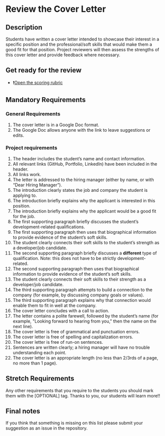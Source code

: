 # Review the Cover Letter

## Description
Students have written a cover letter intended to showcase their interest in a specific position and the professional/soft skills that would make them a good fit for that position. Project reviewers will then assess the strengths of this cover letter and provide feedback where necessary.

## Get ready for the review

- ❗️[Open the scoring rubric](https://docs.google.com/document/d/1kiQP_QOxy2Opklleet37kCXbB8uRndRPumtfzKtR9N0/edit)


## Mandatory Requirements

### General Requirements
1. The cover letter is in a Google Doc format.
2. The Google Doc allows anyone with the link to leave suggestions or edits.

### Project requirements

1. The header includes the student’s name and contact information.
2. All relevant links (GitHub, Portfolio, LinkedIn) have been included in the header.
3. All links work.
4. The letter is addressed to the hiring manager (either by name, or with “Dear Hiring Manager”).
5. The introduction clearly states the job and company the student is applying to.
6. The introduction briefly explains why the applicant is interested in this position.
7. The introduction briefly explains why the applicant would be a good fit for the job.
8. The first supporting paragraph briefly discusses the student’s development-related qualifications.
9. The first supporting paragraph then uses that biographical information to provide evidence of the student’s soft skills.
10. The student clearly connects their soft skills to the student’s strength as a developer/job candidate.
11. The second supporting paragraph briefly discusses a **different** type of qualification. Note: this does not have to be strictly development-related.
12. The second supporting paragraph then uses that biographical information to provide evidence of the student’s soft skills.
13. The student clearly connects their soft skills to their strength as a developer/job candidate.
14. The third supporting paragraph attempts to build a connection to the company (for example, by discussing company goals or values).
15. The third supporting paragraph explains why that connection would enable them to fit in well at the company.
16. The cover letter concludes with a call to action.
17. The letter contains a polite farewell, followed by the student’s name (for example, "Looking forward to hearing from you," then the name on the next line).
18. The cover letter is free of grammatical and punctuation errors.
19. The cover letter is free of spelling and capitalization errors.
20. The cover letter is free of run-on sentences.
21. Sentences are written clearly; a hiring manager will have no trouble understanding each point.
22. The cover letter is an appropriate length (no less than 2/3rds of a page, no more than 1 page).


## Stretch Requirements
Any other requirements that you require to the students you should mark them with the [OPTIONAL] tag. Thanks to you, our students will learn more!!


## Final notes

If you think that something is missing on this list please submit your suggestion as an issue in the repository.
